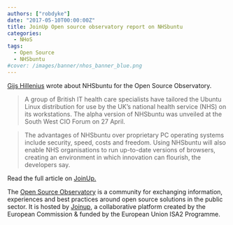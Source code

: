 ```yaml
---
authors: ["robdyke"]
date: "2017-05-10T00:00:00Z"
title: JoinUp Open source observatory report on NHSbuntu
categories:
  - NHoS
tags:
  - Open Source
  - NHSbuntu
#cover: /images/banner/nhos_banner_blue.png
---
```


[Gijs Hillenius](https://twitter.com/Sjig) wrote about NHSbuntu for the Open Source Observatory.

> A group of British IT health care specialists have tailored the Ubuntu Linux distribution for use by the UK’s national health service (NHS) on its workstations. The alpha version of NHSbuntu was unveiled at the South West CIO Forum on 27 April.

> The advantages of NHSbuntu over proprietary PC operating systems include security, speed, costs and freedom. Using NHSbuntu will also enable NHS organisations to run up-to-date versions of browsers, creating an environment in which innovation can flourish, the developers say.

Read the full article on [JoinUp.](https://joinup.ec.europa.eu/community/osor/news/volunteers-tailor-ubuntu-linux-uk%E2%80%99s-health-service)

The [Open Source Observatory](https://joinup.ec.europa.eu/community/osor/description) is a community for exchanging information, experiences and best practices around open source solutions in the public sector. It is hosted by [Joinup](https://joinup.ec.europa.eu/homepage), a collaborative platform created by the European Commission & funded by the European Union ISA2 Programme.
